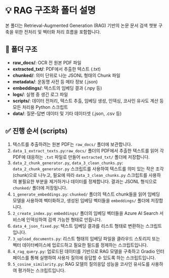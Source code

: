 # 💡 RAG 구조화 폴더 설명

본 폴더는 Retrieval-Augmented Generation (RAG) 기반의 논문 문서 검색 챗봇 구축을 위한 전처리 및 벡터화 처리 흐름을 포함합니다.

## 📁 폴더 구조

- **raw_docs/**: OCR 전 원본 PDF 파일
- **extracted_txt/**: PDF에서 추출한 텍스트 (.txt)
- **chunked/**: 의미 단위로 나눈 JSONL 형태의 Chunk 파일
- **metadata/**: 운동명 사전 등 메타 정보 (.json)
- **embeddings/**: 텍스트의 임베딩 결과 (.npy 등)
- **logs/**: 실행 중 생긴 로그 파일
- **scripts/**: 데이터 전처리, 텍스트 추출, 임베딩 생성, 인덱싱, 코사인 유사도 계산 등 모든 처리용 Python 스크립트
- **data/**: 질문-답변 데이터 및 기타 데이터셋 (.json, .csv 등)

## ✅ 진행 순서 (scripts)

1. 텍스트를 추출하려는 원본 PDF는 `raw_docs/` 폴더에 보관합니다.
2. `data_1_extract_texts.py`:`raw_docs/` 폴더의 PDF에서 추출한 텍스트를 읽어 각 PDF에 대응하는 `.txt` 파일로 만들어 `extracted_txt/` 폴더에 저장합니다.
3. `data_2_chunk_generator.py`, `data_3_clean_chunks.py`: `data_2_chunk_generator.py` 스크립트를 사용하여 텍스트를 의미 있는 작은 조각(chunk)으로 나누고, 필요에 따라 `data_3_clean_chunks.py` 스크립트를 사용하여 불필요한 부분을 제거하거나 데이터를 정제합니다. 결과는 JSONL 형식으로 `chunked/` 폴더에 저장됩니다.
4. `1_generate_embeddings.py`: `chunked/` 폴더의 텍스트 chunk들을 읽어 임베딩 모델을 사용하여 벡터화하고, 생성된 임베딩 벡터들을 `embeddings/` 폴더에 저장합니다.
5. `2_create_index.py`: `embeddings/` 폴더의 임베딩 벡터들을 Azure AI Search 서비스에 인덱싱하여 검색 가능한 형태로 만듭니다.
6. `data_4_json_fixed.py`: 텍스트 임베딩 결과를 리스트 형태로 변환하는 스크립트입니다.
7. `3_upload_documents.py`: 리스트 형태의 임베딩 파일을 클라우드 스토리지 또는 벡터 데이터베이스에 업로드하고 필요한 필드를 정제하는 스크립트입니다.
8. `4_rag_query.py`: 업로드된 데이터를 기반으로 RAG 모델을 구축하고 Gradio 인터페이스를 통해 실행하여 사용자 질의에 응답할 수 있도록 하는 스크립트입니다.
9. `5_cosine_similarity.py`: RAG 모델의 질의응답 성능을 코사인 유사도를 사용하여 평가하는 스크립트입니다.
